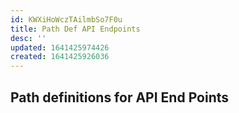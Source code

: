```yaml
---
id: KWXiHoWczTAilmbSo7F0u
title: Path Def API Endpoints
desc: ''
updated: 1641425974426
created: 1641425926036
---
```


## Path definitions for API End Points
